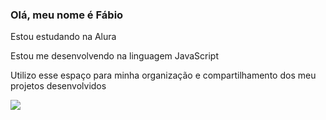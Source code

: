### Olá, meu nome é Fábio

Estou estudando na Alura

Estou me desenvolvendo na linguagem JavaScript

Utilizo esse espaço para minha organização e compartilhamento dos meu projetos desenvolvidos

![](https://media1.tenor.com/m/fheU6eav86AAAAAd/kevin-levrone-levrone.gif)
